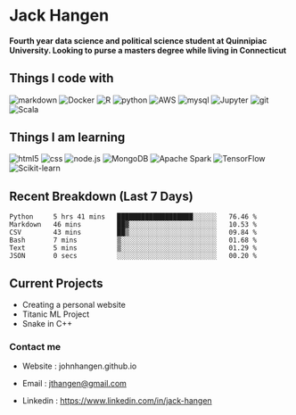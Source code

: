 # Jack Hangen #

<h4>Fourth year data science and political science student at Quinnipiac University. Looking to purse a masters degree while living in Connecticut</h4>


## Things I code with ##

<p>
<img alt="markdown" src="https://img.shields.io/badge/-Markdown-5849BE?style=flat-square&logo=Markdown&logoColor=white" />
<img alt="Docker" src="https://img.shields.io/badge/-Docker-46a2f1?style=flat-square&logo=docker&logoColor=white" />
<img alt="R" src="https://img.shields.io/badge/-R-8DD6F9?style=flat-square&logo=R&logoColor=white" /> 
<img alt="python" src="https://img.shields.io/badge/-Python-13aa52?style=flat-square&logo=python&logoColor=white" />
<img alt="AWS" src="https://img.shields.io/badge/-AWS-F9A03C?style=flat-square&logo=AWS&logoColor=white" />
<img alt="mysql" src="https://img.shields.io/badge/-mysql-F7B93E?style=flat-square&logo=mysql&logoColor=black" />
<img alt="Jupyter" src="https://img.shields.io/badge/-Jupyter-FB542B?style=flat-square&logo=Jupyter&logoColor=white" />
<img alt="git" src="https://img.shields.io/badge/-Git-F05032?style=flat-square&logo=git&logoColor=white" />
<img alt="Scala" src="https://img.shields.io/badge/-Scala-DD0031?style=flat-square&logo=Scala&logoColor=white" />
</p>

## Things I am learning ##

<p>
<img alt="html5" src="https://img.shields.io/badge/-HTML5-764ABC?style=flat-square&logo=HTML5&logoColor=white" />
  <img alt="css" src="https://img.shields.io/badge/-CSS-2088FF?style=flat-square&logo=CSS3&logoColor=white" />
  <img alt="node.js" src="https://img.shields.io/badge/-node.js-43853d?style=flat-square&logo=node.js&logoColor=white" />
  <img alt="MongoDB" src="https://img.shields.io/badge/-MongoDB-green?style=flat-square&logo=mongodb&logoColor=white" />
  <img alt="Apache Spark" src="https://img.shields.io/badge/-Apache Spark-EC4A3F?style=flat-square&logo=ApacheSpark&logoColor=white" />
  <img alt="TensorFlow" src="https://img.shields.io/badge/-TensorFlow-EC4A3F?style=flat-square&logo=TensorFlow&logoColor=white" />
  <img alt="Scikit-learn" src="https://img.shields.io/badge/-Scikit learn-DD0031?style=flat-square&logo=Scikit-learn&logoColor=white" />
</p>


## Recent Breakdown (Last 7 Days) ## 

<!--START_SECTION:waka-->

```text
Python     5 hrs 41 mins   ███████████████████░░░░░░   76.46 %
Markdown   46 mins         ██▓░░░░░░░░░░░░░░░░░░░░░░   10.53 %
CSV        43 mins         ██▒░░░░░░░░░░░░░░░░░░░░░░   09.84 %
Bash       7 mins          ▒░░░░░░░░░░░░░░░░░░░░░░░░   01.68 %
Text       5 mins          ▒░░░░░░░░░░░░░░░░░░░░░░░░   01.29 %
JSON       0 secs          ░░░░░░░░░░░░░░░░░░░░░░░░░   00.20 %
```

<!--END_SECTION:waka-->

## Current Projects ##

* Creating a personal website
* Titanic ML Project
* Snake in C++


### Contact me ###


* Website : <a herf = johnhangen.github.io>johnhangen.github.io</a>

* Email : <a herf = jthangen@gmail.com>jthangen@gmail.com</a>

* Linkedin : <a herf = https://www.linkedin.com/in/jack-hangen>https://www.linkedin.com/in/jack-hangen</a>